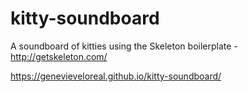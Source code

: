 # kitty-soundboard
A soundboard of kitties using the Skeleton boilerplate - http://getskeleton.com/

https://genevieveloreal.github.io/kitty-soundboard/